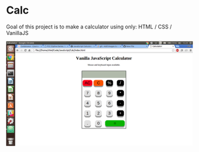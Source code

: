 # Calc

Goal of this project is to make a calculator using only:
HTML / CSS / VanillaJS

![alt tag](https://github.com/ChielHackman/Calc/blob/master/Screenshot.png)
